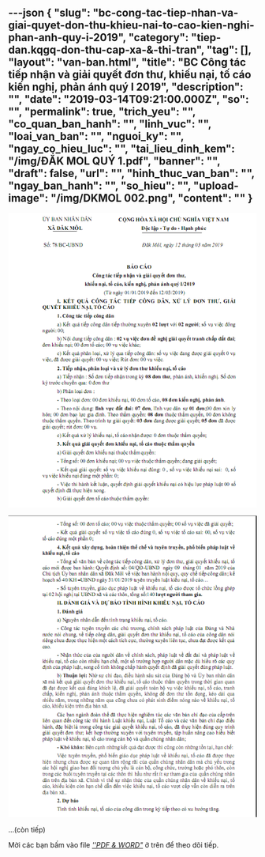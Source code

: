 ---json
{
    "slug": "bc-cong-tac-tiep-nhan-va-giai-quyet-don-thu-khieu-nai-to-cao-kien-nghi-phan-anh-quy-i-2019",
    "category": "tiep-dan.kqgq-don-thu-cap-xa-&-thi-tran",
    "tag": [],
    "layout": "van-ban.html",
    "title": "BC Công tác tiếp nhận và giải quyết đơn thư, khiếu nại, tố cáo kiến nghị, phản ánh quý I 2019",
    "description": "",
    "date": "2019-03-14T09:21:00.000Z",
    "so": "",
    "permalink": true,
    "trich_yeu": "",
    "co_quan_ban_hanh": "",
    "linh_vuc": "",
    "loai_van_ban": "",
    "nguoi_ky": "",
    "ngay_co_hieu_luc": "",
    "tai_lieu_dinh_kem": "/img/ĐẮK MOL QUÝ 1.pdf",
    "banner": "",
    "draft": false,
    "url": "",
    "hinh_thuc_van_ban": "",
    "ngay_ban_hanh": "",
    "so_hieu": "",
    "upload-image": "/img/DKMOL 002.png",
    "__content__": ""
}
---
<p><img alt="" src="/img/DKMOL 001.png" /></p>

<p><img alt="" src="/img/DKMOL 002.png" /></p>

<p>&hellip;(c&ograve;n tiếp)</p>

<p>Mời c&aacute;c bạn&nbsp;bấm v&agrave;o file&nbsp;<u><em>&#39;&#39;PDF &amp; WORD&quot;</em></u>&nbsp;ở tr&ecirc;n để theo d&otilde;i tiếp.</p>
